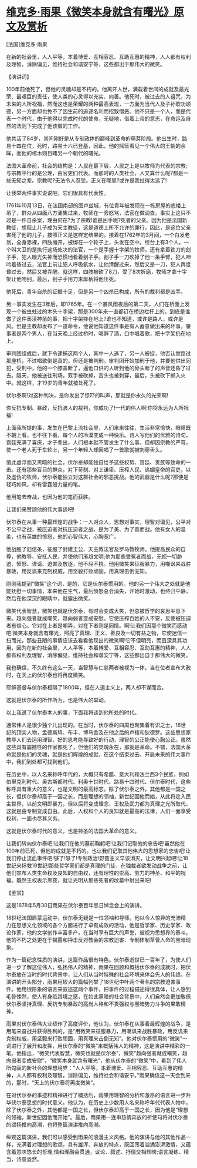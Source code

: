 # [维克多·雨果《微笑本身就含有曙光》原文及赏析](https://www.vrrw.net/wx/14556.html)

[法国]维克多·雨果

在新的社会里，人人平等，本着博爱、互相容忍、互助互惠的精神，人人都有权利及理智，消除偏见，维持社会和谐安宁等，这些都出于那伟大的微笑。

【演讲词】

100年前他死了，但他的灵魂却是不朽的。他离开人世，满载着世间的成就及最光荣、最艰巨的责任，使人类的心灵得以充实、向善。他死时，被过去的人诅咒，为未来的人所祝福，然而这也是荣耀的两种最高表现，一方面为当代人及子孙歌功颂德，另一方面却也免不了因生前的追逐名利而招致憎恶。他不只是一个人，而是代表一个时代，由于他得以完成时代的使命，无疑地，借着上帝的意志，在命运及自然的法则下完成了他该做的工作。

他共活了84岁，其间刚好是从专制政体的巅峰到革命的萌芽阶段。他出生时，路易十四在位，死时，路易十六已登基，因此，他的摇篮看见一个伟大的王朝的余晖，而他的棺木则目睹另一个朝代的曙光。

法国大革命前，社会的结构是：人民在最下层，人民之上是以牧师为代表的宗教;与宗教平行的是公理，由官吏们代表。而那时的人类社会，人又算什么呢?都是一些无知之辈。宗教呢?无法令人忍受。正义在哪里?或许是我扯得太远了!

让我举两件事实说说吧，它们很具有代表性。

1761年10月13日，在法国南部的图卢兹城，有位青年被发现在一栋房屋的底楼上吊了，群众从四面八方涌集过来，牧师在一旁怒骂，法官在做调查。事实上这只不过是一件自杀案，理由何在?为了宗教!谁是凶手呢?死者的父亲。因为他是法国新教徒，想阻止儿子成为天主教徒，这是道德上所不允许的罪行，因此，是这位父亲害死了他的儿子，按照正义是这样定结果的。接着在1762年的3月间，一个白发老翁，全身赤裸，四肢摊开，被绑在一个轮子上，头发在空中。绞台上有3个人，一个叫大卫的是执行这场处决的法官，一个是手握十字架的牧师，还有拿着铁刀的刽子手，犯人眼光失神而恐慌地看着刽子手。刽子手一刀砍掉了他一条手臂，犯人呻吟着昏过去，法官上前让犯人呼吸氨水，让他清醒过来，然后又是一刀，犯人再度昏过去，然后又被弄醒。就这样，四肢被砍了8刀，受了8次折磨，牧师才拿十字架让他吻别，最后，刽子手用刀末厚柄将他压死。

他死后，青年自杀的证据十足，但是另一个凶杀已构成，所有的裁判都是凶手。

另一事实发生在3年后，即1765年。在一个暴风雨夜后的第二天，人们在桥面上发现一个被虫蛀过的木头十字架，那是300年来一直都钉在桥边栏杆上的。到底是谁做了这件亵渎神圣的事，把十字架摔在地上?谁也不知道，或许是路人，或许是风。但是主教却发布了一道命令，他说他知道这件事是有人蓄意做出来的坏事，肇事者是两个男人，在当天晚上经过桥时，喝醉了酒，口中唱着歌，把十字架扔在地上。

审判团组成后，就下令逮捕这两个人，其中一人逃了，另一人被捉，他否认曾路过那座桥，不过唱歌倒是真的，但还是被判刑。审判团开始加刑于他，并要他供出同犯，受刑中，他的一个膝盖断了，逼他口供的人听到他的骨头断了的声音还昏了过去。隔天，他被送往刑场，双手被砍掉，舌头也被刺穿，最后，头被砍下掷入火中。就这样，才19岁的青年就被处死了。

伏尔泰啊!对这种判决，是你发出了惊吓的叫声，那就是你永久的光荣啊!

你反抗专制、暴政，反抗骇人的裁判，你成功了!一代的伟人啊!你将永远为人所祝福!



上面我所提的事，发生在巴黎上流社会里，人们来来往往，生活非常愉快，眼睛既不朝上看，也不往下看，每个人的冷漠变成一种快乐。诗人写他们的优雅的诗句，宫廷充满了喜庆，才子辈出，人们根本就不管发生了什么事，但却因宗教的严苛，使一个老人死于车轮上，另一个年轻人却因唱了一首歌就被刺穿舌头。

值此虚浮而又黑暗的社会，伏尔泰却能独自给予这些权势、宫廷、贵族等致命的一击。还有那些盲目的群众，对下苛刻、对上谦卑、压榨人民、谄媚皇帝的官吏，以及虚伪的牧师，伏尔泰能独立对这群社会的邪恶挑战。他的武器是什么呢?那便是轻巧如风，却有雷霆般力量的笔。

他用笔去奋战，也因为他的笔而获胜。

让我们来赞颂他的伟大事迹吧!

伏尔泰在从事一种最辉煌的战争：一人对众人，思想对事实，理智对偏见，公平对不公平之战，被压迫者对抗压迫者之战，是为了美、为了善而战。他有女人的温柔，也有英雄的愤怒，他的心智伟大，心胸宽广。

他战胜了旧信条，征服了封建王公、天主教法官及罗马教牧师。他提高民众的自尊，他教导、安抚人民，并使他们渐趋文明;他为那些受冤者而战，无视一切胁迫、愤怒、诽谤、迫害及放逐，他不屈不挠。他用微笑来征服暴力，用嘲讽来战胜暴政，用反讽来克制权威，用坚毅打败顽固，用真理击倒无知。

刚刚我提到“微笑”这个词，是的，它是伏尔泰惯用的。他的另一个伟大之处就是他能抚慰一切事情，本来他在生气，最后愤怒总会消失，开始时激动，也终归平静，然后在他深沉的眼睛中，就露出微笑。

微笑代表智慧，微笑也就是伏尔泰，有时会变成大笑，但总被哲学的哀思平息下来。趋向强者就成嘲笑，趋向弱者变成安慰。它使压榨百姓的人不安，反使被压迫者有信心。它对在上者是嘲弄，对在下者则是同情。啊!让我们因那个微笑而感动吧!微笑本身就含有曙光，照亮了真理、正义、善良及一切有益之物，它使迷信一扫而光，那些丑陋的事情应该去看看他现出的微笑啊!它不但明亮，而且深具其功用，因为在新的社会里，人人平等，本着博爱、互相容忍、互助互惠的精神，人人都有权利及理智，消除偏见，维持社会和谐安宁等，这些都出自于那伟大的微笑。

我也确信，不久终有这么一天，当智慧与仁慈两者被视为一体，当在位者宣布大赦时，在天上的伏尔泰也将再度微笑。

耶稣基督与伏尔泰相隔了1800年，但在人道主义上，两人却不谋而合。

这就是伏尔泰的所作所为，也是伟大的举动。

以上我说了伏尔泰本人的事，下面我将谈到他所处的时代。

通常伟人是很少独个儿出现的。在当时，伏尔泰的四周也聚集着有识之士，18世纪的顶尖人物，孟德斯鸠、布丰、博马舍及在他之后的卢梭和狄德罗。这些思想家教导人们去运用理智，好的思考能导致好的行动，理智的公正能使心胸公正。虽然这些具有震撼性的作家都死了，但他们的灵魂永在，那就是革命。不错，法国大革命就是他们的灵魂，就是他们辉煌的成就，在这个结束过去、开启未来的伟大事件中，我们到处都可找到他们。

在历史中，以人名来称呼年代的，大概只有希腊、意大利和法兰西3个民族，例如伯里克利时代、奥古斯都时代、利奥十世时代、路易十四时代、伏尔泰时代，这些称呼具有重大的意义，也是文明的最高标志。除了伏尔泰之外，其他都是一国之长，但伏尔泰却高于一国之长，而是理想的领袖，新世纪因他而始，从此将走入民主世界，以前文明即暴力，但以后将变成理念、王权及武力都为真理之光所取代，这就是由专制变成自由。此后，人权和个人的良知就是最高的法律，人们一面享受权利，一面也尽其义务。

这就是伏尔泰时代的意义，也是神圣的法国大革命的意义。

让我们转向伏尔泰吧!让我们在他的墓前鞠躬吧!让我们记取他的忠告吧!虽然他在100年前已死，但他的成就是不朽的。也让我们记取其他伟大的思想家的忠告吧!让我们停止流血事件吧!够了!够了!专制政治!野蛮主义早该消灭，让文明兴起吧!让18世纪来拯救19世纪!那些哲学家们都是真理的门徒，在独裁者欲发动战争之前，让他们宣布人类生命权及良知的自由权，还有理性的崇高、劳力的神圣、和平的祝福。既然王权表示黑夜，就让光明从那些死者的坟墓中射出来吧!

【鉴赏】

这是1878年5月30日雨果在伏尔泰百年忌日悼念会上的演讲。

18世纪法国启蒙运动中，伏尔泰无疑是一位领袖和导师。他以令人惊异的充沛精力在思想文化领域的各个方面进行了卓有成效的活动，他是哲学家、历史学家、政论作家，他的文学创作丰富多产，在当时享有巨大的声誉，被视为思想界的泰斗。他的不朽之处更在于揭露和抨击反对教会的宗教迫害、专制体制草菅人命的黑暗现象。

作为一篇纪念性质的演讲，这篇作品很有特色。伏尔泰逝世已一百年了，为使人们进一步了解这位伟人，弘扬伟人的精神，雨果在回顾和概括伏尔泰的成就时，把伏尔泰放在当时的时代背景中，让人们从当时特殊的社会环境来体会先人的伟绩。在演讲的开头部分，雨果用较大的篇幅列举了18世纪中叶两个著名的宗教迫害事件。他用很形象的语言来叙述这两个事件，把事件的过程描述得很具体，让人感到毛骨悚然，使人有身临其境之感，在如此黑暗的社会背景中，人们自然会更加敬佩伏尔泰坚持真理、反抗专制暴政的高尚人格和不畏强权与黑暗势力斗争的果敢精神。

雨果对伏尔泰伟大业绩作了高度评价，他认为，伏尔泰在从事着最辉煌的战争，是用笔来奋战并获得胜利的，是“用微笑来征服暴力，用嘲讽来战胜暴政，用反讥来克制权威，用坚毅来打败顽固，用真理来击倒无知”。他对伏尔泰惯用的“微笑”一词进行了展开和发挥，用伏尔泰的“微笑”来概括伟人的精神，这是演讲中精彩的一笔。他指出，“微笑代表智慧，微笑也就是伏尔泰”，微笑“趋向强者就成嘲笑，趋向弱者变成安慰”，“微笑本身就含有曙光”，他从伏尔泰的“微笑”中，看到了伟人所勾画的新社会的理想境界：“人人平等，本着博爱、互相容忍、互助互惠的精神，人人都有权利及理智，消除偏见，维持社会和谐安宁。”雨果确信这一天会到来的，那时，“天上的伏尔泰将再度微笑”。

在对伏尔泰的事迹和精神进行了概括后，雨果用理智的分析和激昂的语言进一步升华伏尔泰思想的时代意义。他认为，在历史上少数用人名来称呼年代代表人物中，除了伏尔泰之外，其他都是一国之长，但伏尔泰却高于一国之长，因为他是“理想的领袖，新世纪因他而开始”。最后，雨果用一连串热情奔放的祈使句将对伏尔泰的颂扬推向高潮，也将整篇演讲推向高潮。

纵观这篇演讲，我们可以感受到雨果的浪漫主义风格。他的演讲与他的其他作品一样，充满着对理想的歌颂，具有雄浑、奔放的特点，既回荡着汹涌澎湃激情，又蕴含着意味悠长的哲理;情和理融会贯通，议论、叙述、抒情交相辉映;语言凝练、精当，诗意盎然。

